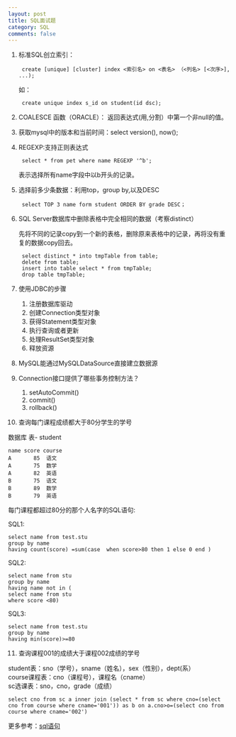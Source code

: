 ```yaml
---
layout: post
title: SQL面试题
category: SQL
comments: false
--- 
```

1. 标准SQL创立索引：
	
	 	create [unique] [cluster] index <索引名> on <表名> （<列名> [<次序>], ...);

	如：
	
		create unique index s_id on student(id dsc);

2. COALESCE 函数（ORACLE）：
	 返回表达式(用,分割）中第一个非null的值。

3. 获取mysql中的版本和当前时间：select version(), now();

4. REGEXP:支持正则表达式

		select * from pet where name REGEXP '^b';

	表示选择所有name字段中以b开头的记录。

5. 选择前多少条数据：利用top，group by,以及DESC
	
		select TOP 3 name form student ORDER BY grade DESC；
	
6. SQL Server数据库中删除表格中完全相同的数据（考察distinct）

	先将不同的记录copy到一个新的表格，删除原来表格中的记录，再将没有重复的数据copy回去。
	
		select distinct * into tmpTable from table;
		delete from table;
		insert into table select * from tmpTable;
		drop table tmpTable;

7. 使用JDBC的步骤
	1. 注册数据库驱动
	2. 创建Connection类型对象
	3. 获得Statement类型对象
	4. 执行查询或者更新
	5. 处理ResultSet类型对象
	6. 释放资源

8. MySQL能通过MySQLDataSource直接建立数据源

9. Connection接口提供了哪些事务控制方法？
	1. setAutoCommit()
	2. commit()
	3. rollback()

10. 查询每门课程成绩都大于80分学生的学号

数据库 表- student

	name score course 
	A 		85  语文
	A 		75  数学
	A		82  英语
	B   	75  语文
	B   	89  数学
	B   	79  英语

每门课程都超过80分的那个人名字的SQL语句:

SQL1:

	select name from test.stu
	group by name
	having count(score) =sum(case  when score>80 then 1 else 0 end )

SQL2:

	select name from stu
	group by name
	having name not in (
	select name from stu
	where score <80)

SQL3:

	select name from test.stu
	group by name
	having min(score)>=80


11. 查询课程001的成绩大于课程002成绩的学号

student表：sno（学号），sname（姓名），sex（性别），dept(系）  
course课程表：cno（课程号），课程名（cname）   
sc选课表：sno，cno，grade（成绩）

	select cno from sc a inner join (select * from sc where cno=(select cno from course where cname='001')) as b on a.cno>o=(select cno from course where cname='002')

更多参考：[sql语句](http://blog.sina.com.cn/s/blog_8ea826d10102vm1h.html)